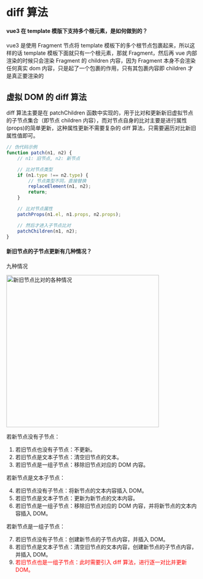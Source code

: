 # diff 算法

#### vue3 在 template 模版下支持多个根元素，是如何做到的？

vue3 是使用 Fragment 节点将 template 模板下的多个根节点包裹起来，所以这样的话 template 模板下面就只有一个根元素，那就 Fragment，然后再 vue 内部渲染的时候只会渲染 Fragment 的 children 内容，因为 Fragment 本身不会渲染任何真实 dom 内容，只是起了一个包裹的作用，只有其包裹内容即 children 才是真正要渲染的

## 虚拟 DOM 的 diff 算法

diff 算法主要是在 patchChildren 函数中实现的，用于比对和更新新旧虚拟节点的子节点集合（即节点 children 内容），而对节点自身的比对主要是进行属性(props)的简单更新，这种属性更新不需要复杂的 diff 算法，只需要遍历对比新旧属性值即可。

```javaScript
// 伪代码示例
function patch(n1, n2) {
    // n1: 旧节点, n2: 新节点

    // 比对节点类型
    if (n1.type !== n2.type) {
        // 节点类型不同，直接替换
        replaceElement(n1, n2);
        return;
    }

    // 比对节点属性
    patchProps(n1.el, n1.props, n2.props);

    // 然后才进入子节点比对
    patchChildren(n1, n2);
}
```

#### 新旧节点的子节点更新有几种情况？

九种情况

<img src="/img/vue/新旧节点比对的各种情况.webp" width=400 alt="新旧节点比对的各种情况"  />

若新节点没有子节点：

1. 若旧节点也没有子节点：不更新。
2. 若旧节点是文本子节点：清空旧节点的文本。
3. 若旧节点是一组子节点：移除旧节点对应的 DOM 内容。

若新节点是文本子节点：

4. 若旧节点没有子节点：将新节点的文本内容插入 DOM。
5. 若旧节点是文本子节点：更新为新节点的文本内容。
6. 若旧节点是一组子节点：移除旧节点对应的 DOM 内容，并将新节点的文本内容插入 DOM。

若新节点是一组子节点：

7. 若旧节点没有子节点：创建新节点的子节点内容，并插入 DOM。
8. 若旧节点是文本子节点：清空旧节点的文本内容，创建新节点的子节点内容，并插入 DOM。
9. <span style='color:red'>若旧节点也是一组子节点：此时需要引入 diff 算法，进行逐一对比并更新 DOM。</span>
